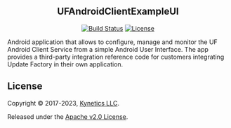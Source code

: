 <h2 align="center">UFAndroidClientExampleUI</h2>
<p align="center">
<a href="https://github.com/Kynetics/uf-android-client/actions/workflows/pipeline-build.yml"><img alt="Build Status" src="https://github.com/Kynetics/uf-android-client/actions/workflows/pipeline-build.yml/badge.svg"></a>
<a href="http://www.apache.org/licenses/LICENSE-2.0"><img alt="License" src="https://img.shields.io/badge/License-Apache_2.0-blue.svg"></a>
</p>

Android application that allows to configure, manage and monitor the UF Android Client Service from a simple Android User Interface. The app provides a third-party integration reference code for customers integrating Update Factory in their own application.



## License
Copyright © 2017-2023, [Kynetics LLC](https://www.kynetics.com).

Released under the [Apache v2.0 License](https://www.apache.org/licenses/LICENSE-2.0).
